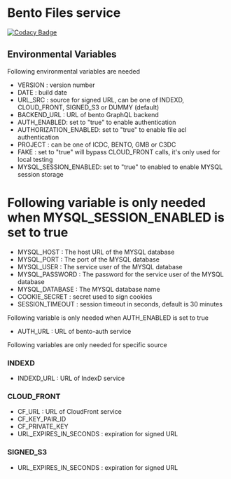 # Bento Files service

[![Codacy Badge](https://api.codacy.com/project/badge/Grade/84ffdedd0c534383a52ca5157a0b79dc)](https://app.codacy.com/gh/CBIIT/bento-files?utm_source=github.com&utm_medium=referral&utm_content=CBIIT/bento-files&utm_campaign=Badge_Grade_Settings)

## Environmental Variables
Following environmental variables are needed

- VERSION : version number
- DATE : build date
- URL_SRC : source for signed URL, can be one of INDEXD, CLOUD_FRONT, SIGNED_S3 or DUMMY (default)
- BACKEND_URL : URL of bento GraphQL backend
- AUTH_ENABLED: set to "true" to enable authentication
- AUTHORIZATION_ENABLED: set to "true" to enable file acl authentication
- PROJECT : can be one of ICDC, BENTO, GMB or C3DC 
- FAKE : set to "true" will bypass CLOUD_FRONT calls, it's only used for local testing
- MYSQL_SESSION_ENABLED: set to "true" to enabled to enable MYSQL session storage

# Following variable is only needed when MYSQL_SESSION_ENABLED is set to true
- MYSQL_HOST : The host URL of the MYSQL database
- MYSQL_PORT : The port of the MYSQL database
- MYSQL_USER : The service user of the MYSQL database
- MYSQL_PASSWORD : The password for the service user of the MYSQL database
- MYSQL_DATABASE : The MYSQL database name
- COOKIE_SECRET : secret used to sign cookies
- SESSION_TIMEOUT : session timeout in seconds, default is 30 minutes

Following variable is only needed when AUTH_ENABLED is set to true
- AUTH_URL : URL of bento-auth service

Following variables are only needed for specific source

### INDEXD 
- INDEXD_URL : URL of IndexD service

### CLOUD_FRONT
- CF_URL : URL of CloudFront service
- CF_KEY_PAIR_ID
- CF_PRIVATE_KEY
- URL_EXPIRES_IN_SECONDS : expiration for signed URL

### SIGNED_S3
- URL_EXPIRES_IN_SECONDS : expiration for signed URL
